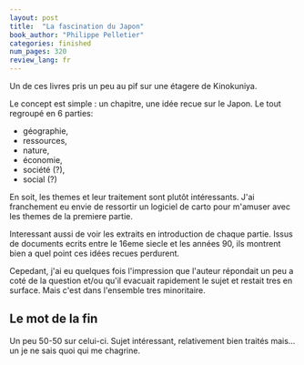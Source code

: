 ```yaml
---
layout: post
title:  "La fascination du Japon"
book_author: "Philippe Pelletier"
categories: finished
num_pages: 320
review_lang: fr
---
```


Un de ces livres pris un peu au pif sur une étagere de Kinokuniya.

Le concept est simple : un chapitre, une idée recue sur le Japon. Le tout regroupé en 6 parties:

- géographie,
- ressources,
- nature,
- économie,
- société (?),
- social (?)

En soit, les themes et leur traitement sont plutôt intéressants. J'ai franchement eu envie de ressortir un logiciel de carto pour m'amuser avec les themes de la premiere partie.

Interessant aussi de voir les extraits en introduction de chaque partie. Issus de documents ecrits entre le 16eme siecle et les années 90, ils montrent bien a quel point ces idées recues perdurent.

Cepedant, j'ai eu quelques fois l'impression que l'auteur répondait un peu a coté de la question et/ou qu'il evacuait rapidement le sujet et restait tres en surface. Mais c'est dans l'ensemble tres minoritaire.

## Le mot de la fin

Un peu 50-50 sur celui-ci. Sujet intéressant, relativement bien traités mais... un je ne sais quoi qui me chagrine.